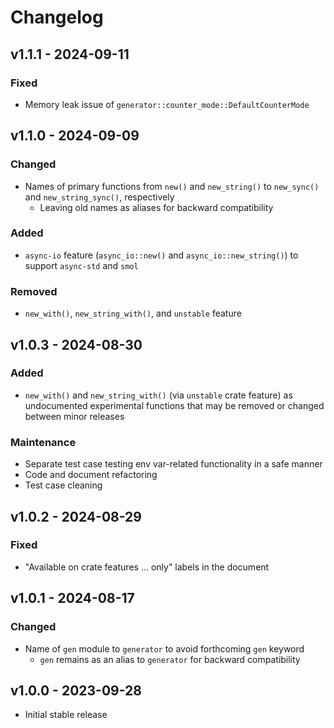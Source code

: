 # Changelog

## v1.1.1 - 2024-09-11

### Fixed

- Memory leak issue of `generator::counter_mode::DefaultCounterMode`

## v1.1.0 - 2024-09-09

### Changed

- Names of primary functions from `new()` and `new_string()` to `new_sync()` and
  `new_string_sync()`, respectively
  - Leaving old names as aliases for backward compatibility

### Added

- `async-io` feature (`async_io::new()` and `async_io::new_string()`) to support
  `async-std` and `smol`

### Removed

- `new_with()`, `new_string_with()`, and `unstable` feature

## v1.0.3 - 2024-08-30

### Added

- `new_with()` and `new_string_with()` (via `unstable` crate feature) as
  undocumented experimental functions that may be removed or changed between
  minor releases

### Maintenance

- Separate test case testing env var-related functionality in a safe manner
- Code and document refactoring
- Test case cleaning

## v1.0.2 - 2024-08-29

### Fixed

- "Available on crate features ... only" labels in the document

## v1.0.1 - 2024-08-17

### Changed

- Name of `gen` module to `generator` to avoid forthcoming `gen` keyword
  - `gen` remains as an alias to `generator` for backward compatibility

## v1.0.0 - 2023-09-28

- Initial stable release
